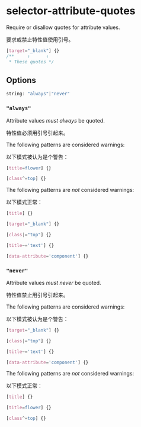 # selector-attribute-quotes

Require or disallow quotes for attribute values.

要求或禁止特性值使用引号。

```css
[target="_blank"] {}
/**     ↑      ↑
 * These quotes */
```

## Options

```js
string: "always"|"never"
```

### `"always"`

Attribute values *must always* be quoted.

特性值必须用引号引起来。

The following patterns are considered warnings:

以下模式被认为是个警告：

```css
[title=flower] {}
```

```css
[class^=top] {}
```

The following patterns are *not* considered warnings:

以下模式正常：

```css
[title] {}
```

```css
[target="_blank"] {}
```

```css
[class|="top"] {}
```

```css
[title~='text'] {}
```

```css
[data-attribute='component'] {}
```

### `"never"`

Attribute values *must never* be quoted.

特性值禁止用引号引起来。

The following patterns are considered warnings:

以下模式被认为是个警告：

```css
[target="_blank"] {}
```

```css
[class|="top"] {}
```

```css
[title~='text'] {}
```

```css
[data-attribute='component'] {}
```

The following patterns are *not* considered warnings:

以下模式正常：

```css
[title] {}
```

```css
[title=flower] {}
```

```css
[class^=top] {}
```
